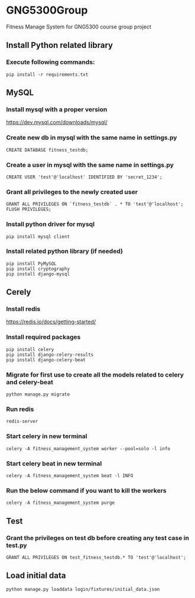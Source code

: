 # GNG5300Group
Fitness Manage System for GNG5300 course group project

## Install Python related library
###  Execute following commands:
```
pip install -r requirements.txt
```


## MySQL
### Install mysql with a proper version
https://dev.mysql.com/downloads/mysql/

### Create new db in mysql with the same name in settings.py
```
CREATE DATABASE fitness_testdb;
```

### Create a user in mysql with the same name in settings.py
```
CREATE USER 'test'@'localhost' IDENTIFIED BY 'secret_1234';
```

### Grant all privileges to the newly created user
```
GRANT ALL PRIVILEGES ON `fitness_testdb` . * TO 'test'@'localhost';
FLUSH PRIVILEGES; 
```


### Install python driver for mysql
```
pip install mysql client
```

### Install related python library (if needed)
```
pip install PyMySQL
pip install cryptography
pip install django-mysql
```

## Cerely
### Install redis
https://redis.io/docs/getting-started/

### Install required packages
```
pip install celery
pip install django-celery-results
pip install django-celery-beat
```

### Migrate for first use to create all the models related to celery and celery-beat
```
python manage.py migrate
```

### Run redis
```
redis-server
```

### Start celery in new terminal
```
celery -A fitness_management_system worker --pool=solo -l info
```

### Start celery beat in new terminal
```
celery -A fitness_management_system beat -l INFO
```

### Run the below command if you want to kill the workers
```
celery -A fitness_management_system purge
```


## Test
### Grant the privileges on test db before creating any test case in test.py
```
GRANT ALL PRIVILEGES ON test_fitness_testdb.* TO 'test'@'localhost';
```

## Load initial data
```
python manage.py loaddata login/fixtures/initial_data.json
```
